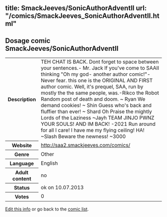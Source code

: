 title: SmackJeeves/SonicAuthorAdventII
url: "/comics/SmackJeeves_SonicAuthorAdventII.html"
---
Dosage comic SmackJeeves/SonicAuthorAdventII
-----------------------------------------

<p id="msg"></p>
<script type="text/javascript">
if (window.location.search === '?edit_info_mail=sent_ok') {
  var elem = document.getElementById("msg");
  elem.innerHTML = 'Edited information sucessfully sent for review, which is usually done daily. Thanks!';
  elem.className = 'ok';
}
</script>
<table class="comicinfo">
<tr>
<th>Description</th><td>TEH CHAT IS BACK. Dont forget to space between your sentences.- Mr. Jack If you've come to SAAII thinking &quot;Oh my god- another author comic!&quot;- Never fear. this one is the ORIGINAL AND FIRST author comic. Well, it's prequel, SAA, run by mostly the the same people, was.-Rikco the Robot Random post of death and doom. ~ Ryan We demand cookies! ~ Shin Guess who's back and fluffier than ever! ~ Shard Oh Praise the mightly Lords of the Laziness ~Jayh TEAM JINJO PWNZ YOUR SOULS! AND IM BACK! -2021 Run around for all I care! I have me my flying ceiling! HA! ~Slash Beware the newness! ~3000</td>
</tr>
<tr>
<th>Website</th><td><a href="http://saa2.smackjeeves.com/comics/">http://saa2.smackjeeves.com/comics/</a></td>
</tr>
<tr>
<th>Genre</th><td>Other</td>
</tr>
<tr>
<th>Language</th><td>English</td>
</tr>
<tr>
<th>Adult content</th><td>no</td>
</tr>
<tr>
<th>Status</th><td>ok on 10.07.2013</td>
</tr>
<tr>
<th>Votes</th><td>0</td>
</tr>
</table>

[Edit this info](SmackJeeves_SonicAuthorAdventII_edit.html) or go back to the [comic list](../comic-index.html).
